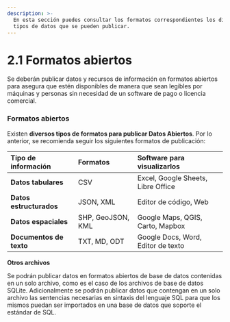 ```yaml
---
description: >-
  En esta sección puedes consultar los formatos correspondientes los diferentes
  tipos de datos que se pueden publicar.
---
```


# 2.1 Formatos abiertos

Se deberán publicar datos y recursos de información en formatos abiertos para asegura que estén disponibles de manera que sean legibles por máquinas y personas sin necesidad de un software de pago o licencia comercial.

### **Formatos abiertos**

Existen **diversos tipos de formatos para publicar Datos Abiertos**. Por lo anterior, se recomienda seguir los siguientes formatos de publicación:

| Tipo de información | Formatos | Software para visualizarlos |
| :--- | :--- | :--- |
| **Datos tabulares** | CSV | Excel, Google Sheets, Libre Office |
| **Datos estructurados** | JSON, XML | Editor de código, Web |
| **Datos espaciales** | SHP, GeoJSON, KML | Google Maps, QGIS, Carto, Mapbox |
| **Documentos de texto** | TXT, MD, ODT | Google Docs, Word, Editor de texto |

**Otros archivos**

Se podrán publicar datos en formatos abiertos de base de datos contenidas en un solo archivo, como es el caso de los archivos de base de datos SQLite. Adicionalmente se podrán publicar datos que contengan en un solo archivo las sentencias necesarias en sintaxis del lenguaje SQL para que los mismos puedan ser importados en una base de datos que soporte el estándar de SQL.

